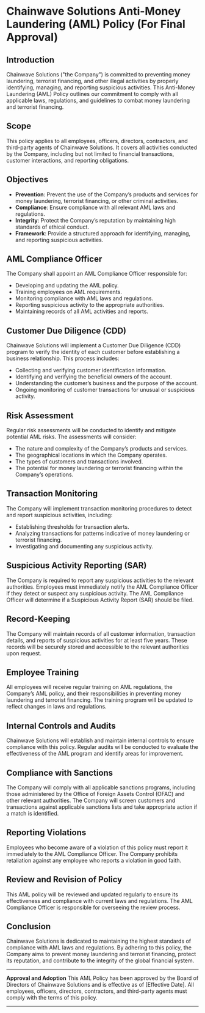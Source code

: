 # Chainwave Solutions Anti-Money Laundering (AML) Policy (For Final Approval)

## Introduction
Chainwave Solutions ("the Company") is committed to preventing money laundering, terrorist financing, and other illegal activities by properly identifying, managing, and reporting suspicious activities. This Anti-Money Laundering (AML) Policy outlines our commitment to comply with all applicable laws, regulations, and guidelines to combat money laundering and terrorist financing.

## Scope
This policy applies to all employees, officers, directors, contractors, and third-party agents of Chainwave Solutions. It covers all activities conducted by the Company, including but not limited to financial transactions, customer interactions, and reporting obligations.

## Objectives
- **Prevention**: Prevent the use of the Company’s products and services for money laundering, terrorist financing, or other criminal activities.
- **Compliance**: Ensure compliance with all relevant AML laws and regulations.
- **Integrity**: Protect the Company’s reputation by maintaining high standards of ethical conduct.
- **Framework**: Provide a structured approach for identifying, managing, and reporting suspicious activities.

## AML Compliance Officer
The Company shall appoint an AML Compliance Officer responsible for:
- Developing and updating the AML policy.
- Training employees on AML requirements.
- Monitoring compliance with AML laws and regulations.
- Reporting suspicious activity to the appropriate authorities.
- Maintaining records of all AML activities and reports.

## Customer Due Diligence (CDD)
Chainwave Solutions will implement a Customer Due Diligence (CDD) program to verify the identity of each customer before establishing a business relationship. This process includes:
- Collecting and verifying customer identification information.
- Identifying and verifying the beneficial owners of the account.
- Understanding the customer’s business and the purpose of the account.
- Ongoing monitoring of customer transactions for unusual or suspicious activity.

## Risk Assessment
Regular risk assessments will be conducted to identify and mitigate potential AML risks. The assessments will consider:
- The nature and complexity of the Company’s products and services.
- The geographical locations in which the Company operates.
- The types of customers and transactions involved.
- The potential for money laundering or terrorist financing within the Company’s operations.

## Transaction Monitoring
The Company will implement transaction monitoring procedures to detect and report suspicious activities, including:
- Establishing thresholds for transaction alerts.
- Analyzing transactions for patterns indicative of money laundering or terrorist financing.
- Investigating and documenting any suspicious activity.

## Suspicious Activity Reporting (SAR)
The Company is required to report any suspicious activities to the relevant authorities. Employees must immediately notify the AML Compliance Officer if they detect or suspect any suspicious activity. The AML Compliance Officer will determine if a Suspicious Activity Report (SAR) should be filed.

## Record-Keeping
The Company will maintain records of all customer information, transaction details, and reports of suspicious activities for at least five years. These records will be securely stored and accessible to the relevant authorities upon request.

## Employee Training
All employees will receive regular training on AML regulations, the Company’s AML policy, and their responsibilities in preventing money laundering and terrorist financing. The training program will be updated to reflect changes in laws and regulations.

## Internal Controls and Audits
Chainwave Solutions will establish and maintain internal controls to ensure compliance with this policy. Regular audits will be conducted to evaluate the effectiveness of the AML program and identify areas for improvement.

## Compliance with Sanctions
The Company will comply with all applicable sanctions programs, including those administered by the Office of Foreign Assets Control (OFAC) and other relevant authorities. The Company will screen customers and transactions against applicable sanctions lists and take appropriate action if a match is identified.

## Reporting Violations
Employees who become aware of a violation of this policy must report it immediately to the AML Compliance Officer. The Company prohibits retaliation against any employee who reports a violation in good faith.

## Review and Revision of Policy
This AML policy will be reviewed and updated regularly to ensure its effectiveness and compliance with current laws and regulations. The AML Compliance Officer is responsible for overseeing the review process.

## Conclusion
Chainwave Solutions is dedicated to maintaining the highest standards of compliance with AML laws and regulations. By adhering to this policy, the Company aims to prevent money laundering and terrorist financing, protect its reputation, and contribute to the integrity of the global financial system.

---

**Approval and Adoption**
This AML Policy has been approved by the Board of Directors of Chainwave Solutions and is effective as of [Effective Date]. All employees, officers, directors, contractors, and third-party agents must comply with the terms of this policy.

---
